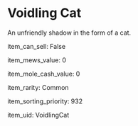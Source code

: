 # Voidling Cat

An unfriendly shadow in the form of a cat.

item_can_sell: False

item_mews_value: 0

item_mole_cash_value: 0

item_rarity: Common

item_sorting_priority: 932

item_uid: VoidlingCat